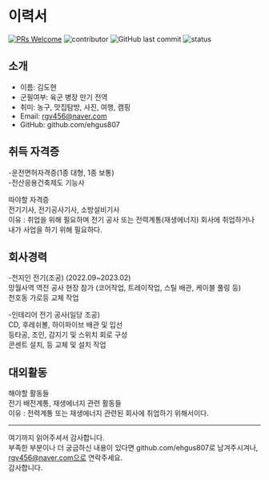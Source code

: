 # 이력서
[![PRs Welcome](https://img.shields.io/badge/PRs-welcome-brightgreen.svg?style=flat-square)](http://makeapullrequest.com)
![contributor](https://img.shields.io/github/contributors/JSpiner/RESUME.svg)
![GitHub last commit](https://img.shields.io/github/last-commit/JSpiner/RESUME.svg)
![status](https://img.shields.io/badge/offer_welcome-brightgreen.svg)

## 소개
- 이름: 김도현 
- 군필여부: 육군 병장 만기 전역
- 취미: 농구, 맛집탐방, 사진, 여행, 캠핑
- Email: rgv456@naver.com
- GitHub: github.com/ehgus807

## 취득 자격증
-운전면허자격증(1종 대형, 1종 보통)  
-전산응용건축제도 기능사  

따야할 자격증  
전기기사, 전기공사기사, 소방설비기사  
이유 : 취업을 위해 필요하며 전기 공사 또는 전력계통(재생에너지) 회사에 취업하거나 내가 사업을 하기 위해 필요하다.

## 회사경력
-천지인 전기(조공) (2022.09~2023.02)  
망월사역 역전 공사 현장 참가 (코어작업, 트레이작업, 스틸 배관, 케이블 풀링 등)  
천호동 가로등 교체 작업

-인테리어 전기 공사(일당 조공)  
CD, 후레쉬볼, 하이파이브 배관 및 입선  
등타공, 조인, 감지기 및 스위치 회로 구성  
콘센트 설치, 등 교체 및 설치 작업


## 대외활동
해야할 활동들  
전기 배전계통, 재생에너지 관련 활동들  
이유 : 전력계통 또는 재생에너지 관련된 회사에 취업하기 위해서이다.



----

여기까지 읽어주셔서 감사합니다. <br/>
부족한 부분이나 더 궁금하신 내용이 있다면 github.com/ehgus807로 남겨주시겨나, rgv456@naver.com으로 연락주세요.<br/>
감사합니다.
